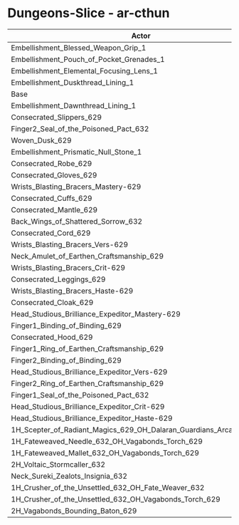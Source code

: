 # Dungeons-Slice - ar-cthun
| Actor | DPS | Increase |
|---|:---:|:---:|
|Embellishment_Blessed_Weapon_Grip_1|1072847|3.65%|
|Embellishment_Pouch_of_Pocket_Grenades_1|1042776|0.75%|
|Embellishment_Elemental_Focusing_Lens_1|1039763|0.46%|
|Embellishment_Duskthread_Lining_1|1035332|0.03%|
|Base|1035035|0.00%|
|Embellishment_Dawnthread_Lining_1|1034712|-0.03%|
|Consecrated_Slippers_629|1033987|-0.10%|
|Finger2_Seal_of_the_Poisoned_Pact_632|1033732|-0.13%|
|Woven_Dusk_629|1033640|-0.13%|
|Embellishment_Prismatic_Null_Stone_1|1033266|-0.17%|
|Consecrated_Robe_629|1033045|-0.19%|
|Consecrated_Gloves_629|1032827|-0.21%|
|Wrists_Blasting_Bracers_Mastery-629|1032293|-0.26%|
|Consecrated_Cuffs_629|1032118|-0.28%|
|Consecrated_Mantle_629|1031918|-0.30%|
|Back_Wings_of_Shattered_Sorrow_632|1031769|-0.32%|
|Consecrated_Cord_629|1031713|-0.32%|
|Wrists_Blasting_Bracers_Vers-629|1031393|-0.35%|
|Neck_Amulet_of_Earthen_Craftsmanship_629|1031250|-0.37%|
|Wrists_Blasting_Bracers_Crit-629|1030879|-0.40%|
|Consecrated_Leggings_629|1030681|-0.42%|
|Wrists_Blasting_Bracers_Haste-629|1029966|-0.49%|
|Consecrated_Cloak_629|1029740|-0.51%|
|Head_Studious_Brilliance_Expeditor_Mastery-629|1028900|-0.59%|
|Finger1_Binding_of_Binding_629|1028826|-0.60%|
|Consecrated_Hood_629|1028767|-0.61%|
|Finger1_Ring_of_Earthen_Craftsmanship_629|1028582|-0.62%|
|Finger2_Binding_of_Binding_629|1027524|-0.73%|
|Head_Studious_Brilliance_Expeditor_Vers-629|1027365|-0.74%|
|Finger2_Ring_of_Earthen_Craftsmanship_629|1026687|-0.81%|
|Finger1_Seal_of_the_Poisoned_Pact_632|1025922|-0.88%|
|Head_Studious_Brilliance_Expeditor_Crit-629|1025099|-0.96%|
|Head_Studious_Brilliance_Expeditor_Haste-629|1024430|-1.02%|
|1H_Scepter_of_Radiant_Magics_629_OH_Dalaran_Guardians_Arcanotool_632|1019415|-1.51%|
|1H_Fateweaved_Needle_632_OH_Vagabonds_Torch_629|1016723|-1.77%|
|1H_Fateweaved_Mallet_632_OH_Vagabonds_Torch_629|1015192|-1.92%|
|2H_Voltaic_Stormcaller_632|1008422|-2.57%|
|Neck_Sureki_Zealots_Insignia_632|999555|-3.43%|
|1H_Crusher_of_the_Unsettled_632_OH_Fate_Weaver_632|871548|-15.80%|
|1H_Crusher_of_the_Unsettled_632_OH_Vagabonds_Torch_629|868937|-16.05%|
|2H_Vagabonds_Bounding_Baton_629|840846|-18.76%|
